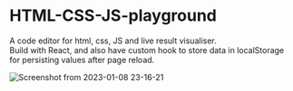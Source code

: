 # HTML-CSS-JS-playground

A code editor for html, css, JS and live result visualiser. <br>
Build with React, and also have custom hook to store data in localStorage for persisting values after page reload. 

![Screenshot from 2023-01-08 23-16-21](https://user-images.githubusercontent.com/33389813/211211035-3967c1ad-011d-4dcc-b816-e0e00eff4010.png)
